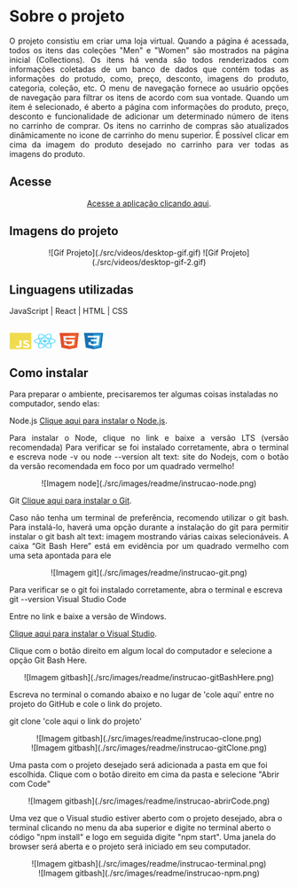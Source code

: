 # Sobre o projeto

<p align="justify">O projeto consistiu em criar uma loja virtual. Quando a página é acessada, todos os itens das coleções "Men" e "Women" são mostrados na página inicial (Collections). Os itens há venda são todos renderizados com informações coletadas de um banco de dados que contém todas as informações do protudo, como, preço, desconto, imagens do produto, categoria, coleção, etc. O menu de navegação fornece ao usuário opções de navegação para filtrar os itens de acordo com sua vontade. Quando um item é selecionado, é aberto a página com informações do produto, preço, desconto e funcionalidade de adicionar um determinado número de itens no carrinho de comprar. Os itens no carrinho de compras são atualizados dinâmicamente no icone de carrinho do menu superior. É possível clicar em cima da imagem do produto desejado no carrinho para ver todas as imagens do produto. </p>

## Acesse

<p align="center">
<a href="https://login-formulario-be49-ett5j6s85-santanafx.vercel.app/">Acesse a aplicação clicando aqui</a>.
</p>

## Imagens do projeto

<div align="center">
![Gif Projeto](./src/videos/desktop-gif.gif)
![Gif Projeto](./src/videos/desktop-gif-2.gif)
</div>

## Linguagens utilizadas

JavaScript | React | HTML | CSS

<div style="display: inline_block"><br>
  <img align="center" alt="Rafa-Js" height="30" width="40" src="https://raw.githubusercontent.com/devicons/devicon/master/icons/javascript/javascript-plain.svg">
  <img align="center" alt="Rafa-React" height="30" width="40" src="https://raw.githubusercontent.com/devicons/devicon/master/icons/react/react-original.svg">
  <img align="center" alt="Rafa-HTML" height="30" width="40" src="https://raw.githubusercontent.com/devicons/devicon/master/icons/html5/html5-original.svg">
  <img align="center" alt="Rafa-CSS" height="30" width="40" src="https://raw.githubusercontent.com/devicons/devicon/master/icons/css3/css3-original.svg">
</div>

## Como instalar

Para preparar o ambiente, precisaremos ter algumas coisas instaladas no computador, sendo elas:

Node.js
<a href="https://nodejs.org/pt-br">Clique aqui para instalar o Node.js</a>.

<p align="justify">
Para instalar o Node, clique no link e baixe a versão LTS (versão recomendada)
Para verificar se foi instalado corretamente, abra o terminal e escreva node -v ou node --version
alt text: site do Nodejs, com o botão da versão recomendada em foco por um quadrado vermelho!
</p>

<div align="center">
![Imagem node](./src/images/readme/instrucao-node.png)
</div>

Git
<a href="https://git-scm.com/download/windows">Clique aqui para instalar o Git</a>.

<p align="justify">
Caso não tenha um terminal de preferência, recomendo utilizar o git bash. Para instalá-lo, haverá uma opção durante a instalação do git para permitir instalar o git bash
alt text: imagem mostrando várias caixas selecionáveis. A caixa “Git Bash Here” está em evidência por um quadrado vermelho com uma seta apontada para ele
</p>

<div align="center">
![Imagem git](./src/images/readme/instrucao-git.png)
</div>

Para verificar se o git foi instalado corretamente, abra o terminal e escreva git --version
Visual Studio Code

Entre no link e baixe a versão de Windows.

<a href="https://code.visualstudio.com/download">Clique aqui para instalar o Visual Studio</a>.

Clique com o botão direito em algum local do computador e selecione a opção Git Bash Here.

<div align="center">
![Imagem gitbash](./src/images/readme/instrucao-gitBashHere.png)
</div>

Escreva no terminal o comando abaixo e no lugar de 'cole aqui' entre no projeto do GitHub e cole o link do projeto.

git clone 'cole aqui o link do projeto'

<div align="center">
![Imagem gitbash](./src/images/readme/instrucao-clone.png)
</div>

<div align="center">
![Imagem gitbash](./src/images/readme/instrucao-gitClone.png)
</div>

Uma pasta com o projeto desejado será adicionada a pasta em que foi escolhida.
Clique com o botão direito em cima da pasta e selecione "Abrir com Code"

<div align="center">
![Imagem gitbash](./src/images/readme/instrucao-abrirCode.png)
</div>

Uma vez que o Visual studio estiver aberto com o projeto desejado, abra o terminal clicando no menu da aba superior e digite no terminal aberto o código "npm install" e logo em seguida digite "npm start". Uma janela do browser será aberta e o projeto será iniciado em seu computador.

<div align="center">
![Imagem gitbash](./src/images/readme/instrucao-terminal.png)
</div>

<div align="center">
![Imagem gitbash](./src/images/readme/instrucao-npm.png)
</div>
